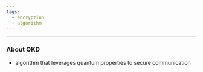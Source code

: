 ```yaml
---
tags:
  - encryption
  - algorithm
---
```

---

### About QKD

- algorithm that leverages quantum properties to secure communication